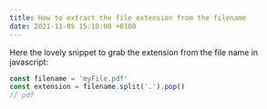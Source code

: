 ```yaml
---
title: How to extract the file extension from the filename
date: 2021-11-05 15:10:00 +0100
---
```




Here the lovely snippet to grab the extension from the file name in javascript:

```js
const filename = 'myFile.pdf'
const extension = filename.split('.').pop()
// pdf
```

